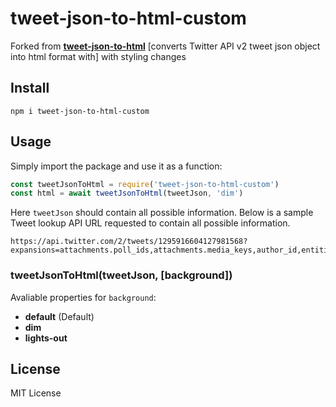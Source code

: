 # tweet-json-to-html-custom

Forked from **[tweet-json-to-html](https://www.npmjs.com/package/tweet-json-to-html)** [converts Twitter API v2 tweet json object into html format with] with styling changes

## Install

```
npm i tweet-json-to-html-custom
```

## Usage

Simply import the package and use it as a function:

```javascript
const tweetJsonToHtml = require('tweet-json-to-html-custom')
const html = await tweetJsonToHtml(tweetJson, 'dim')
```
Here `tweetJson` should contain all possible information. Below is a sample Tweet lookup API URL requested to contain all possible information.

```url
https://api.twitter.com/2/tweets/1295916604127981568?expansions=attachments.poll_ids,attachments.media_keys,author_id,entities.mentions.username,geo.place_id,in_reply_to_user_id,referenced_tweets.id,referenced_tweets.id.author_id&poll.fields=duration_minutes,end_datetime,id,options,voting_status&media.fields=duration_ms,height,media_key,preview_image_url,type,url,width,public_metrics&place.fields=contained_within,country,country_code,full_name,geo,id,name,place_type&tweet.fields=attachments,author_id,context_annotations,conversation_id,created_at,entities,geo,id,in_reply_to_user_id,lang,public_metrics,possibly_sensitive,referenced_tweets,source,text,withheld&user.fields=created_at,description,entities,id,location,name,pinned_tweet_id,profile_image_url,protected,public_metrics,url,username,verified,withheld
```

### tweetJsonToHtml(tweetJson, [background])

Avaliable properties for `background`:

- **default** (Default)
- **dim**
- **lights-out**

## License

MIT License